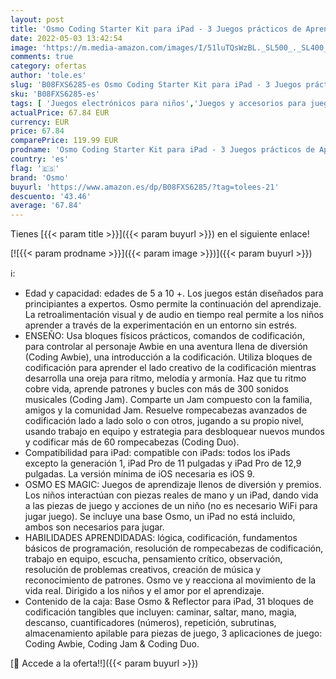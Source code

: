 ```yaml
---
layout: post
title: 'Osmo Coding Starter Kit para iPad - 3 Juegos prácticos de Aprendizaje - Edades 5-10 + - Aprende a codificar  Conceptos básicos de codificación y Rompecabezas de codificación - Base para iPad incluida'
date: 2022-05-03 13:42:54
image: 'https://m.media-amazon.com/images/I/51luTQsWzBL._SL500_._SL400_.jpg'
comments: true
category: ofertas
author: 'tole.es'
slug: 'B08FXS6285-es Osmo Coding Starter Kit para iPad - 3 Juegos prácticos de...'
sku: 'B08FXS6285-es'
tags: [ 'Juegos electrónicos para niños','Juegos y accesorios para juegos','Juguetes','Juguetes y juegos','ipad','osmo','🇪🇸', ]
actualPrice: 67.84 EUR
currency: EUR
price: 67.84
comparePrice: 119.99 EUR
prodname: 'Osmo Coding Starter Kit para iPad - 3 Juegos prácticos de Aprendizaje - Edades 5-10 + - Aprende a codificar  Conceptos básicos de codificación y Rompecabezas de codificación - Base para iPad incluida'
country: 'es'
flag: '🇪🇸'
brand: 'Osmo'
buyurl: 'https://www.amazon.es/dp/B08FXS6285/?tag=tolees-21'
descuento: '43.46'
average: '67.84'
---
```


Tienes [{{< param title >}}]({{< param buyurl >}}) en el siguiente enlace!

[![{{< param prodname >}}]({{< param image >}})]({{< param buyurl >}})

ℹ️:

- Edad y capacidad: edades de 5 a 10 +. Los juegos están diseñados para principiantes a expertos. Osmo permite la continuación del aprendizaje. La retroalimentación visual y de audio en tiempo real permite a los niños aprender a través de la experimentación en un entorno sin estrés.
- ENSEÑO: Usa bloques físicos prácticos, comandos de codificación, para controlar al personaje Awbie en una aventura llena de diversión (Coding Awbie), una introducción a la codificación. Utiliza bloques de codificación para aprender el lado creativo de la codificación mientras desarrolla una oreja para ritmo, melodía y armonía. Haz que tu ritmo cobre vida, aprende patrones y bucles con más de 300 sonidos musicales (Coding Jam). Comparte un Jam compuesto con la familia, amigos y la comunidad Jam. Resuelve rompecabezas avanzados de codificación lado a lado solo o con otros, jugando a su propio nivel, usando trabajo en equipo y estrategia para desbloquear nuevos mundos y codificar más de 60 rompecabezas (Coding Duo).
- Compatibilidad para iPad: compatible con iPads: todos los iPads excepto la generación 1, iPad Pro de 11 pulgadas y iPad Pro de 12,9 pulgadas. La versión mínima de iOS necesaria es iOS 9.
- OSMO ES MAGIC: Juegos de aprendizaje llenos de diversión y premios. Los niños interactúan con piezas reales de mano y un iPad, dando vida a las piezas de juego y acciones de un niño (no es necesario WiFi para jugar juego). Se incluye una base Osmo, un iPad no está incluido, ambos son necesarios para jugar.
- HABILIDADES APRENDIDADAS: lógica, codificación, fundamentos básicos de programación, resolución de rompecabezas de codificación, trabajo en equipo, escucha, pensamiento crítico, observación, resolución de problemas creativos, creación de música y reconocimiento de patrones. Osmo ve y reacciona al movimiento de la vida real. Dirigido a los niños y el amor por el aprendizaje.
- Contenido de la caja: Base Osmo & Reflector para iPad, 31 bloques de codificación tangibles que incluyen: caminar, saltar, mano, magia, descanso, cuantificadores (números), repetición, subrutinas, almacenamiento apilable para piezas de juego, 3 aplicaciones de juego: Coding Awbie, Coding Jam & Coding Duo.

[🛒 Accede a la oferta!!]({{< param buyurl >}})
